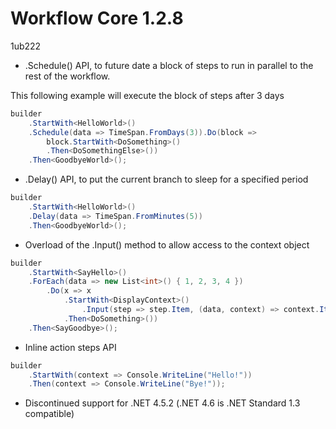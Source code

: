 # Workflow Core 1.2.8   
1ub222

* .Schedule() API, to future date a block of steps to run in parallel to the rest of the workflow.

This following example will execute the block of steps after 3 days
```c#
builder                
    .StartWith<HelloWorld>()
    .Schedule(data => TimeSpan.FromDays(3)).Do(block => 
        block.StartWith<DoSomething>()
        .Then<DoSomethingElse>())
    .Then<GoodbyeWorld>();
```

* .Delay() API, to put the current branch to sleep for a specified period

```c#
builder                
    .StartWith<HelloWorld>()
    .Delay(data => TimeSpan.FromMinutes(5))
    .Then<GoodbyeWorld>();
```

* Overload of the .Input() method to allow access to the context object

```c#
builder
    .StartWith<SayHello>()
    .ForEach(data => new List<int>() { 1, 2, 3, 4 })
        .Do(x => x
            .StartWith<DisplayContext>()
                .Input(step => step.Item, (data, context) => context.Item)
            .Then<DoSomething>())
    .Then<SayGoodbye>();
```

* Inline action steps API

```c#
builder                
    .StartWith(context => Console.WriteLine("Hello!"))
    .Then(context => Console.WriteLine("Bye!"));
```

* Discontinued support for .NET 4.5.2 (.NET 4.6 is .NET Standard 1.3 compatible)
